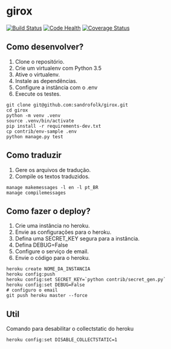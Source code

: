 # girox

[![Build Status](https://travis-ci.org/sandrofolk/girox.svg?branch=master)](https://travis-ci.org/sandrofolk/girox)
[![Code Health](https://landscape.io/github/sandrofolk/girox/master/landscape.svg?style=flat)](https://landscape.io/github/sandrofolk/girox/master)
[![Coverage Status](https://coveralls.io/repos/github/sandrofolk/girox/badge.svg?branch=master)](https://coveralls.io/github/sandrofolk/girox?branch=master)

## Como desenvolver?

1. Clone o repositório.
2. Crie um virtualenv com Python 3.5
3. Ative o virtualenv.
4. Instale as dependências.
5. Configure a instância com o .env
6. Execute os testes.

```console
git clone git@github.com:sandrofolk/girox.git
cd girox
python -m venv .venv
source .venv/bin/activate
pip install -r requirements-dev.txt
cp contrib/env-sample .env
python manage.py test
```

## Como traduzir

1. Gere os arquivos de tradução.
2. Compile os textos traduzidos.

```console
manage makemessages -l en -l pt_BR
manage compilemessages
```

## Como fazer o deploy?

1. Crie uma instância no heroku.
2. Envie as configurações para o heroku.
3. Defina uma SECRET_KEY segura para a instância.
4. Defina DEBUG=False
5. Configure o serviço de email.
6. Envie o código para o heroku.

```console
heroku create NOME_DA_INSTANCIA
heroku config:push
heroku config:set SECRET_KEY=`python contrib/secret_gen.py`
heroku config:set DEBUG=False
# configuro o email
git push heroku master --force
```

## Util

Comando para desabilitar o collectstatic do heroku  
```console
heroku config:set DISABLE_COLLECTSTATIC=1
```
